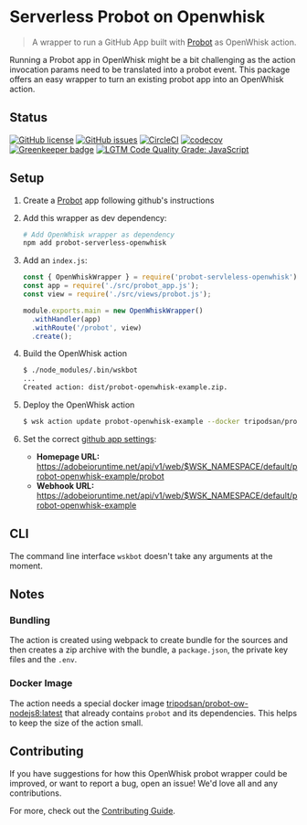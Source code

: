 # Serverless Probot on Openwhisk
> A wrapper to run a GitHub App built with [Probot](https://probot.github.io) as OpenWhisk action. 

Running a Probot app in OpenWhisk might be a bit challenging as the action invocation params need to
be translated into a probot event. This package offers an easy wrapper to turn an existing
probot app into an OpenWhisk action.

## Status
[![GitHub license](https://img.shields.io/github/license/tripodsan/probot-serverless-openwhisk.svg)](https://github.com/tripodsan/probot-serverless-openwhisk/blob/master/LICENSE.txt)
[![GitHub issues](https://img.shields.io/github/issues/tripodsan/probot-serverless-openwhisk.svg)](https://github.com/tripodsan/probot-serverless-openwhisk/issues)
[![CircleCI](https://img.shields.io/circleci/project/github/tripodsan/probot-serverless-openwhisk.svg)](https://circleci.com/gh/tripodsan/probot-serverless-openwhisk)
[![codecov](https://img.shields.io/codecov/c/github/tripodsan/probot-serverless-openwhisk.svg)](https://codecov.io/gh/tripodsan/probot-serverless-openwhisk)
[![Greenkeeper badge](https://badges.greenkeeper.io/tripodsan/probot-serverless-openwhisk.svg)](https://greenkeeper.io/)
[![LGTM Code Quality Grade: JavaScript](https://img.shields.io/lgtm/grade/javascript/g/tripodsan/probot-serverless-openwhisk.svg?logo=lgtm&logoWidth=18)](https://lgtm.com/projects/g/tripodsan/probot-serverless-openwhisk)

## Setup

1. Create a [Probot](https://probot.github.io) app following github's instructions

2. Add this wrapper as dev dependency:
    ```sh
    # Add OpenWhisk wrapper as dependency 
    npm add probot-serverless-openwhisk
    ```

3. Add an `index.js`:
    ```js
    const { OpenWhiskWrapper } = require('probot-servleless-openwhisk');
    const app = require('./src/probot_app.js');
    const view = require('./src/views/probot.js');
    
    module.exports.main = new OpenWhiskWrapper()
      .withHandler(app)
      .withRoute('/probot', view)
      .create();
    ```

4. Build the OpenWhisk action
    ```sh
    $ ./node_modules/.bin/wskbot
    ...
    Created action: dist/probot-openwhisk-example.zip.
    ```
5. Deploy the OpenWhisk action
    ```sh
    $ wsk action update probot-openwhisk-example --docker tripodsan/probot-ow-nodejs8:latest --web raw dist/probot-openwhisk-example.zip
    ```

6. Set the correct [github app settings](https://github.com/settings/apps):    
    
    * **Homepage URL:** https://adobeioruntime.net/api/v1/web/$WSK_NAMESPACE/default/probot-openwhisk-example/probot
    * **Webhook URL:** https://adobeioruntime.net/api/v1/web/$WSK_NAMESPACE/default/probot-openwhisk-example

## CLI

The command line interface `wskbot` doesn't take any arguments at the moment. 

## Notes

### Bundling

The action is created using webpack to create bundle for the sources and then creates a zip archive
with the bundle, a `package.json`, the private key files and the `.env`.

### Docker Image

The action needs a special docker image [tripodsan/probot-ow-nodejs8:latest](https://github.com/tripodsan/probot-openwhisk-docker)
that already contains `probot` and its dependencies. This helps to keep the size of the action small. 

## Contributing

If you have suggestions for how this OpenWhisk probot wrapper could be improved, or want to report a bug, open an issue! We'd love all and any contributions.

For more, check out the [Contributing Guide](CONTRIBUTING.md).

